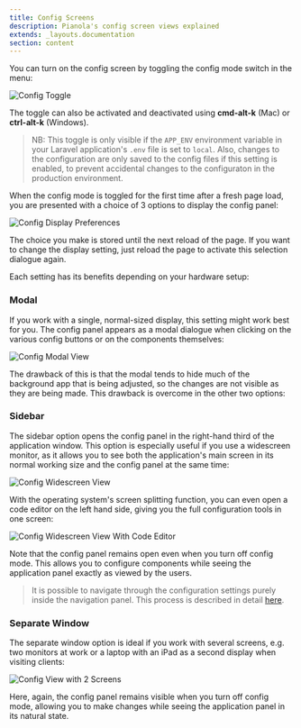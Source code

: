 ```yaml
---
title: Config Screens
description: Pianola's config screen views explained
extends: _layouts.documentation
section: content
---
```


You can turn on the config screen by toggling the config mode switch in the menu:

![Config Toggle](/assets/img/config_toggle.png)

The toggle can also be activated and deactivated using **cmd-alt-k** (Mac) or **ctrl-alt-k** (Windows).

> NB: This toggle is only visible if the `APP_ENV` environment variable in your Laravel application's `.env` file is set to `local`. Also, changes to the configuration are only saved to the config files if this setting is enabled, to prevent accidental changes to the configuraton in the production environment.

When the config mode is toggled for the first time after a fresh page load, you are presented with a choice of 3 options to display the config panel:

![Config Display Preferences](/assets/img/config_display_preferences.png)

The choice you make is stored until the next reload of the page. If you want to change the display setting, just reload the page to activate this selection dialogue again.

Each setting has its benefits depending on your hardware setup:

### Modal

If you work with a single, normal-sized display, this setting might work best for you. The config panel appears as a modal dialogue when clicking on the various config buttons or on the components themselves:

![Config Modal View](/assets/img/config_mode_modal.png)

The drawback of this is that the modal tends to hide much of the background app that is being adjusted, so the changes are not visible as they are being made. This drawback is overcome in the other two options:

### Sidebar

The sidebar option opens the config panel in the right-hand third of the application window. This option is especially useful if you use a widescreen monitor, as it allows you to see both the application's main screen in its normal working size and the config panel at the same time:

![Config Widescreen View](/assets/img/config_widescreen.png)

With the operating system's screen splitting function, you can even open a code editor on the left hand side, giving you the full configuration tools in one screen:

![Config Widescreen View With Code Editor](/assets/img/config_widescreen_code_editor.png)

Note that the config panel remains open even when you turn off config mode. This allows you to configure components while seeing the application panel exactly as viewed by the users.

> It is possible to navigate through the configuration settings purely inside the navigation panel. This process is described in detail [here](/docs/config-panel-navigation).

### Separate Window

The separate window option is ideal if you work with several screens, e.g. two monitors at work or a laptop with an iPad as a second display when visiting clients:

![Config View with 2 Screens](/assets/img/config_two_screens.png)

Here, again, the config panel remains visible when you turn off config mode, allowing you to make changes while seeing the application panel in its natural state.
